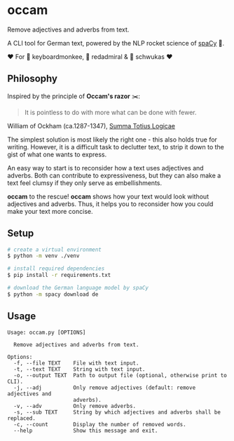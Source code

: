 # occam
Remove adjectives and adverbs from text.

A CLI tool for German text, powered by the NLP rocket science of [spaCy](spacy.io) :rocket:.

:heart: For :ox: keyboardmonkee, :butterfly: redadmiral & :crab: schwukas :heart:

## Philosophy
Inspired by the principle of **Occam's razor** :scissors::
> It is pointless to do with more what can be done with fewer.

William of Ockham (ca.1287-1347), [Summa Totius Logicae](https://en.wikiquote.org/wiki/William_of_Ockham)

The simplest solution is most likely the right one - this also holds true for writing. However, it is a difficult task to declutter text, to strip it down to the gist of what one wants to express.

An easy way to start is to reconsider how a text uses adjectives and adverbs. Both can contribute to expressiveness, but they can also make a text feel clumsy if they only serve as embellishments.

**occam** to the rescue! **occam** shows how your text would look without adjectives and adverbs. Thus, it helps you to reconsider how you could make your text more concise.

## Setup
```sh
# create a virtual environment
$ python -m venv ./venv

# install required dependencies
$ pip install -r requirements.txt

# download the German language model by spaCy
$ python -m spacy download de
```


## Usage
```
Usage: occam.py [OPTIONS]

  Remove adjectives and adverbs from text.

Options:
  -f, --file TEXT    File with text input.
  -t, --text TEXT    String with text input.
  -o, --output TEXT  Path to output file (optional, otherwise print to CLI).
  -j, --adj          Only remove adjectives (default: remove adjectives and
                     adverbs).
  -v, --adv          Only remove adverbs.
  -s, --sub TEXT     String by which adjectives and adverbs shall be replaced.
  -c, --count        Display the number of removed words.
  --help             Show this message and exit.
```
